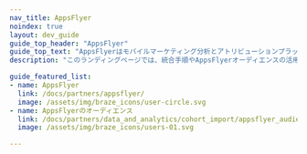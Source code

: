 ```yaml
---
nav_title: AppsFlyer
noindex: true
layout: dev_guide
guide_top_header: "AppsFlyer"
guide_top_text: "AppsFlyerはモバイルマーケティング分析とアトリビューションプラットフォームで、マーケティング分析、モバイルアトリビューション、ディープリンクを通じてアプリの分析と最適化を支援する。"
description: "このランディングページでは、統合手順やAppsFlyerオーディエンスの活用方法など、AppsFlyerに関するあらゆることを紹介している。"

guide_featured_list:
- name: AppsFlyer
  link: /docs/partners/appsflyer/
  image: /assets/img/braze_icons/user-circle.svg
- name: AppsFlyerのオーディエンス
  link: /docs/partners/data_and_analytics/cohort_import/appsflyer_audiences/
  image: /assets/img/braze_icons/users-01.svg

---
```

<br>